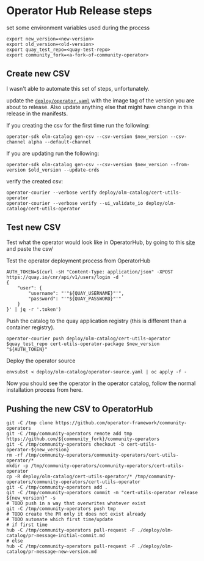 # Operator Hub Release steps

set some environment variables used during the process

```shell
export new_version=<new-version>
export old_version=<old-version>
export quay_test_repo=<quay-test-repo>
export community_fork=<a-fork-of-community-operator>
```

## Create new CSV

I wasn't able to automate this set of steps, unfortunately.

update the [`deploy/operator.yaml`](./deploy/operator.yaml) with the image tag of the version you are about to release. Also update anything else that might have change in this release in the manifests.

If you creating the csv for the first time run the following:

```shell
operator-sdk olm-catalog gen-csv --csv-version $new_version --csv-channel alpha --default-channel
```

If you are updating run the following:

```shell
operator-sdk olm-catalog gen-csv --csv-version $new_version --from-version $old_version --update-crds
```

verify the created csv:

```shell
operator-courier --verbose verify deploy/olm-catalog/cert-utils-operator
operator-courier --verbose verify --ui_validate_io deploy/olm-catalog/cert-utils-operator
```

## Test new CSV

Test what the operator would look like in OperatorHub, by going to this [site](https://operatorhub.io/preview) and paste the csv/

Test the operator deployment process from OperatorHub

```shell
AUTH_TOKEN=$(curl -sH "Content-Type: application/json" -XPOST https://quay.io/cnr/api/v1/users/login -d '
{
    "user": {
        "username": "'"${QUAY_USERNAME}"'",
        "password": "'"${QUAY_PASSWORD}"'"
    }
}' | jq -r '.token')
```

Push the catalog to the quay application registry (this is different than a container registry).

```shell
operator-courier push deploy/olm-catalog/cert-utils-operator $quay_test_repo cert-utils-operator-package $new_version "${AUTH_TOKEN}"
```

Deploy the operator source

```shell
envsubst < deploy/olm-catalog/operator-source.yaml | oc apply -f -
```

Now you should see the operator in the operator catalog, follow the normal installation process from here.

## Pushing the new CSV to OperatorHub

```shell
git -C /tmp clone https://github.com/operator-framework/community-operators
git -C /tmp/community-operators remote add tmp https://github.com/${community_fork}/community-operators
git -C /tmp/community-operators checkout -b cert-utils-operator-${new_version}
rm -rf /tmp/community-operators/community-operators/cert-utils-operator/*
mkdir -p /tmp/community-operators/community-operators/cert-utils-operator
cp -R deploy/olm-catalog/cert-utils-operator/* /tmp/community-operators/community-operators/cert-utils-operator
git -C /tmp/community-operators add .
git -C /tmp/community-operators commit -m "cert-utils-operator release ${new_version}" -s
# TODO push in a way that overwrites whatever exist
git -C /tmp/community-operators push tmp
# TODO create the PR only it does not exist already
# TODO automate which first time/update
# if first time
hub -C /tmp/community-operators pull-request -F ./deploy/olm-catalog/pr-message-initial-commit.md
# else
hub -C /tmp/community-operators pull-request -F ./deploy/olm-catalog/pr-message-new-version.md
```